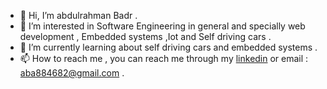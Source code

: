 - 👋 Hi, I’m abdulrahman Badr .
- 👀 I’m interested in Software Engineering in general and specially web development , Embedded systems ,Iot and Self driving cars .
- 🌱 I’m currently learning about self driving cars and embedded systems .
- 📫 How to reach me , you can reach me through my [linkedin](https://www.linkedin.com/in/abdulrahman-badr/) or email : aba884682@gmail.com .


<!---
abdulrahman9901/abdulrahman9901 is a ✨ special ✨ repository because its `README.md` (this file) appears on your GitHub profile.
You can click the Preview link to take a look at your changes.
--->
